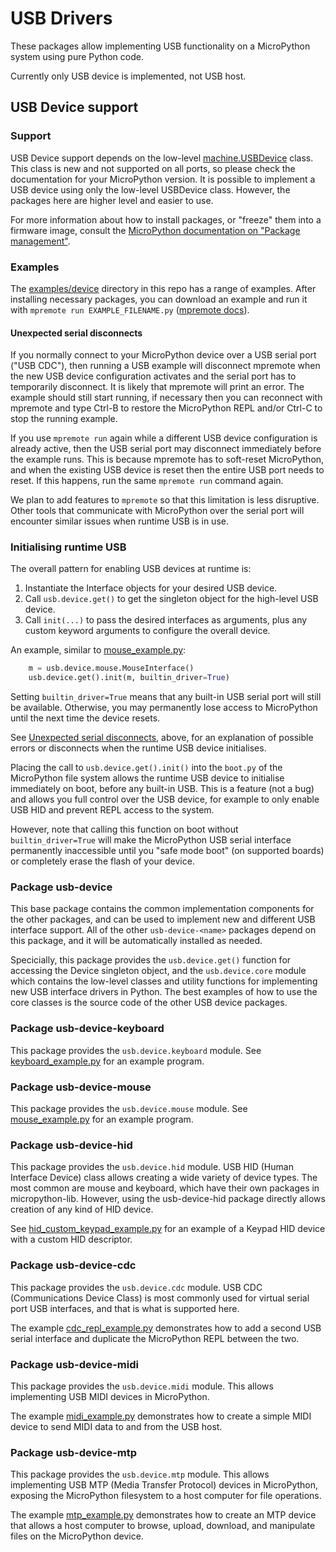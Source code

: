# USB Drivers

These packages allow implementing USB functionality on a MicroPython system
using pure Python code.

Currently only USB device is implemented, not USB host.

## USB Device support

### Support

USB Device support depends on the low-level
[machine.USBDevice](https://docs.micropython.org/en/latest/library/machine.USBDevice.html)
class. This class is new and not supported on all ports, so please check the
documentation for your MicroPython version. It is possible to implement a USB
device using only the low-level USBDevice class. However, the packages here are
higher level and easier to use.

For more information about how to install packages, or "freeze" them into a
firmware image, consult the [MicroPython documentation on "Package
management"](https://docs.micropython.org/en/latest/reference/packages.html).

### Examples

The [examples/device](examples/device) directory in this repo has a range of
examples. After installing necessary packages, you can download an example and
run it with `mpremote run EXAMPLE_FILENAME.py` ([mpremote
docs](https://docs.micropython.org/en/latest/reference/mpremote.html#mpremote-command-run)).

#### Unexpected serial disconnects

If you normally connect to your MicroPython device over a USB serial port ("USB
CDC"), then running a USB example will disconnect mpremote when the new USB
device configuration activates and the serial port has to temporarily
disconnect. It is likely that mpremote will print an error. The example should
still start running, if necessary then you can reconnect with mpremote and type
Ctrl-B to restore the MicroPython REPL and/or Ctrl-C to stop the running
example.

If you use `mpremote run` again while a different USB device configuration is
already active, then the USB serial port may disconnect immediately before the
example runs. This is because mpremote has to soft-reset MicroPython, and when
the existing USB device is reset then the entire USB port needs to reset. If
this happens, run the same `mpremote run` command again.

We plan to add features to `mpremote` so that this limitation is less
disruptive. Other tools that communicate with MicroPython over the serial port
will encounter similar issues when runtime USB is in use.

### Initialising runtime USB

The overall pattern for enabling USB devices at runtime is:

1. Instantiate the Interface objects for your desired USB device.
2. Call `usb.device.get()` to get the singleton object for the high-level USB device.
3. Call `init(...)` to pass the desired interfaces as arguments, plus any custom
   keyword arguments to configure the overall device.

An example, similar to [mouse_example.py](examples/device/mouse_example.py):

```py
    m = usb.device.mouse.MouseInterface()
    usb.device.get().init(m, builtin_driver=True)
```

Setting `builtin_driver=True` means that any built-in USB serial port will still
be available. Otherwise, you may permanently lose access to MicroPython until
the next time the device resets.

See [Unexpected serial disconnects](#Unexpected-serial-disconnects), above, for
an explanation of possible errors or disconnects when the runtime USB device
initialises.

Placing the call to `usb.device.get().init()` into the `boot.py` of the
MicroPython file system allows the runtime USB device to initialise immediately
on boot, before any built-in USB. This is a feature (not a bug) and allows you
full control over the USB device, for example to only enable USB HID and prevent
REPL access to the system.

However, note that calling this function on boot without `builtin_driver=True`
will make the MicroPython USB serial interface permanently inaccessible until
you "safe mode boot" (on supported boards) or completely erase the flash of your
device.

### Package usb-device

This base package contains the common implementation components for the other
packages, and can be used to implement new and different USB interface support.
All of the other `usb-device-<name>` packages depend on this package, and it
will be automatically installed as needed.

Specicially, this package provides the `usb.device.get()` function for accessing
the Device singleton object, and the `usb.device.core` module which contains the
low-level classes and utility functions for implementing new USB interface
drivers in Python. The best examples of how to use the core classes is the
source code of the other USB device packages.

### Package usb-device-keyboard

This package provides the `usb.device.keyboard` module. See
[keyboard_example.py](examples/device/keyboard_example.py) for an example
program.

### Package usb-device-mouse

This package provides the `usb.device.mouse` module. See
[mouse_example.py](examples/device/mouse_example.py) for an example program.

### Package usb-device-hid

This package provides the `usb.device.hid` module. USB HID (Human Interface
Device) class allows creating a wide variety of device types. The most common
are mouse and keyboard, which have their own packages in micropython-lib.
However, using the usb-device-hid package directly allows creation of any kind
of HID device.

See [hid_custom_keypad_example.py](examples/device/hid_custom_keypad_example.py)
for an example of a Keypad HID device with a custom HID descriptor.

### Package usb-device-cdc

This package provides the `usb.device.cdc` module. USB CDC (Communications
Device Class) is most commonly used for virtual serial port USB interfaces, and
that is what is supported here.

The example [cdc_repl_example.py](examples/device/cdc_repl_example.py)
demonstrates how to add a second USB serial interface and duplicate the
MicroPython REPL between the two.

### Package usb-device-midi

This package provides the `usb.device.midi` module. This allows implementing
USB MIDI devices in MicroPython.

The example [midi_example.py](examples/device/midi_example.py) demonstrates how
to create a simple MIDI device to send MIDI data to and from the USB host.

### Package usb-device-mtp

This package provides the `usb.device.mtp` module. This allows implementing
USB MTP (Media Transfer Protocol) devices in MicroPython, exposing the MicroPython
filesystem to a host computer for file operations.

The example [mtp_example.py](examples/device/mtp_example.py) demonstrates how
to create an MTP device that allows a host computer to browse, upload, download,
and manipulate files on the MicroPython device.
